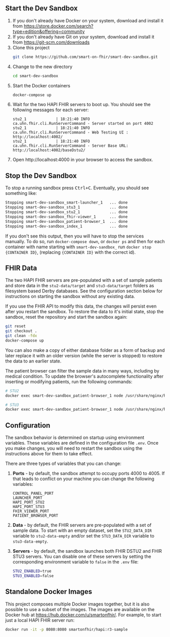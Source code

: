 ## Start the Dev Sandbox
1. If you don't already have Docker on your system, download and install it from https://store.docker.com/search?type=edition&offering=community
2. If you don't already have Git on your system, download and install it from https://git-scm.com/downloads
3. Clone this project
	```sh
	git clone https://github.com/smart-on-fhir/smart-dev-sandbox.git
	```
4. Change to the new directory
	```sh
	cd smart-dev-sandbox
	```
5. Start the Docker containers
	```sh
	docker-compose up
	```
4. Wait for the two HAPI FHIR servers to boot up. You should see the following messages for each server:
	```
	stu2_1             | 18:21:40 INFO  ca.uhn.fhir.cli.RunServerCommand - Server started on port 4002
	stu2_1             | 18:21:40 INFO  ca.uhn.fhir.cli.RunServerCommand - Web Testing UI : http://localhost:4002/
	stu2_1             | 18:21:40 INFO  ca.uhn.fhir.cli.RunServerCommand - Server Base URL: http://localhost:4002/baseDstu2/
	```
5. Open http://localhost:4000 in your browser to access the sandbox.

## Stop the Dev Sandbox
To stop a running sandbox press <kbd>Ctrl+C</kbd>.  Eventually, you should see something like:
```sh
Stopping smart-dev-sandbox_smart-launcher_1   ... done
Stopping smart-dev-sandbox_stu3_1             ... done
Stopping smart-dev-sandbox_stu2_1             ... done
Stopping smart-dev-sandbox_fhir-viewer_1      ... done
Stopping smart-dev-sandbox_patient-browser_1  ... done
Stopping smart-dev-sandbox_index_1            ... done
```
If you don't see this output, then you will have to stop the services manually. To do so, run `docker-compose down`, or `docker ps` and then for each container with name starting with `smart-dev-sandbox_` run `docker stop {CONTAINER ID}`, (replacing `{CONTAINER ID}` with the correct id).

## FHIR Data

The two HAPI FHIR servers are pre-populated with a set of sample patients and store data in the `stu2-data/target` and `stu3-data/target` folders as filesystem based Derby databases. See the configuration section below for instructions on starting the sandbox without any existing data.

If you use the FHIR API to modify this data, the changes will persist even after you restart the sandbox. To restore the data to it's initial state, stop the sandbox, reset the repository and start the sandbox again:

```sh
git reset
git checkout .
git clean -fdx
docker-compose up
```

You can also make a copy of either database folder as a form of backup and later replace it with an older version (while the server is stopped) to restore the data to an earlier state.

The patient browser can filter the sample data in many ways, including by medical condition. To update the browser's autocomplete functionality after inserting or modifying patients, run the following commands:

```sh
# STU2
docker exec smart-dev-sandbox_patient-browser_1 node /usr/share/nginx/html/config/sync-conditions.js -s stu2

# STU3
docker exec smart-dev-sandbox_patient-browser_1 node /usr/share/nginx/html/config/sync-conditions.js -s stu3
```

## Configuration
The sandbox behavior is determined on startup using environment variables. These variables are defined in the configuration file `.env`. Once you make changes, you will need to restart the sandbox using the instructions above for them to take effect.

There are three types of variables that you can change:
1. **Ports** - by default, the sandbox attempt to occupy ports 4000 to 4005. If that leads to conflict on your machine you can change the following variables:
    ```
    CONTROL_PANEL_PORT
    LAUNCHER_PORT
    HAPI_PORT_STU2
    HAPI_PORT_STU3
    FHIR_VIEWER_PORT
    PATIENT_BROWSER_PORT
    ```
2. **Data** - by default, the FHIR servers are pre-populated with a set of sample data. To start with an empty dataset, set the `STU2_DATA_DIR` variable to `stu2-data-empty` and/or set the `STU3_DATA_DIR` variable to `stu3-data-empty`.

3. **Servers** - by default, the sandbox launches both FHIR DSTU2 and FHIR STU3 servers. You can disable one of these servers by setting the corresponding environment variable to `false` in the `.env` file:
	```sh
	STU2_ENABLED=true
	STU3_ENABLED=false
	```

## Standalone Docker Images
This project composes multiple Docker images together, but it is also possible to use a subset of the images. The images are available on the Docker hub at https://hub.docker.com/u/smartonfhir/. For example, to start just a local HAPI FHIR server run:
```sh
docker run -it -p 8080:8080 smartonfhir/hapi:r3-sample
```
